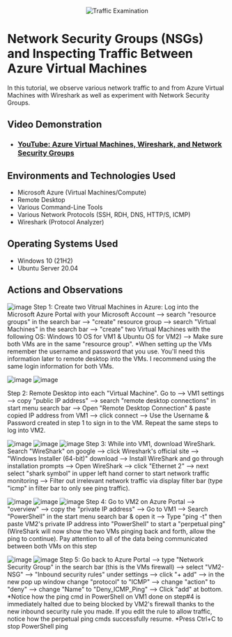 <p align="center">
<img src="https://i.imgur.com/Ua7udoS.png" alt="Traffic Examination"/>
</p>

<h1>Network Security Groups (NSGs) and Inspecting Traffic Between Azure Virtual Machines</h1>
In this tutorial, we observe various network traffic to and from Azure Virtual Machines with Wireshark as well as experiment with Network Security Groups. <br />


<h2>Video Demonstration</h2>

- ### [YouTube: Azure Virtual Machines, Wireshark, and Network Security Groups](https://www.youtube.com)

<h2>Environments and Technologies Used</h2>

- Microsoft Azure (Virtual Machines/Compute)
- Remote Desktop
- Various Command-Line Tools
- Various Network Protocols (SSH, RDH, DNS, HTTP/S, ICMP)
- Wireshark (Protocol Analyzer)

<h2>Operating Systems Used </h2>

- Windows 10 (21H2)
- Ubuntu Server 20.04


<h2>Actions and Observations</h2>

![image](https://github.com/derekjonesaa/azure-network-protocols/assets/167825508/f3e6f991-d58f-4381-b421-cafa6792d9a1)
Step 1: Create two Vitrual Machines in Azure: Log into the Microsoft Azure Portal with your Microsoft Account --> search "resource groups" in the search bar --> "create" resource group --> search "Virtual Machines" in the search bar --> "create" two Virtual Machines with the following OS: Windows 10 OS for VM1 & Ubuntu OS for VM2) --> Make sure both VMs are in the same "resource group". *When setting up the VMs remember the username and password that you use. You'll need this information later to remote desktop into the VMs. I recommend using the same login information for both VMs.

![image](https://github.com/derekjonesaa/azure-network-protocols/assets/167825508/893878b4-b9ba-4553-9b62-073e8a650d85)
![image](https://github.com/derekjonesaa/azure-network-protocols/assets/167825508/22b054cc-0092-43a4-8343-d198ec1c4ab9)

Step 2: Remote Desktop into each "Virtual Machine". Go to --> VM1 settings --> copy "public IP address" --> search "remote desktop connections" in start menu search bar --> Open "Remote Desktop Connection" & paste copied IP address from VM1 --> click connect --> Use the Username & Password created in step 1 to sign in to the VM. Repeat the same steps to log into VM2.

![image](https://github.com/derekjonesaa/azure-network-protocols/assets/167825508/08b0bc8a-0eba-4726-9878-e6994d8a8c7f)
![image](https://github.com/derekjonesaa/azure-network-protocols/assets/167825508/46bfc651-685a-4e42-bf39-bc6f04502def)
![image](https://github.com/derekjonesaa/azure-network-protocols/assets/167825508/93e18a11-f84a-4447-9daa-c5acade2dc24)
Step 3: While into VM1, download WireShark. Search "WireShark" on google --> click Wireshark's official site --> "Windows Installer (64-bit)" download --> Install WireShark and go through installation prompts --> Open WireShark --> click "Ethernet 2" --> next select "shark symbol" in upper left hand corner to start network traffic monitoring --> Filter out irrelevant network traffic via display filter bar (type "icmp" in filter bar to only see ping traffic).

![image](https://github.com/derekjonesaa/azure-network-protocols/assets/167825508/149640dd-f95a-4641-a580-38d044a0d293)
![image](https://github.com/derekjonesaa/azure-network-protocols/assets/167825508/41cce259-0f88-46d9-856e-676ea4342a85)
![image](https://github.com/derekjonesaa/azure-network-protocols/assets/167825508/a7dd37fd-4956-42b4-a00c-4a9d94328ee1)
Step 4: Go to VM2 on Azure Portal --> "overview" --> copy the "private IP address" --> Go to VM1 --> Search "PowerShell" in the start menu search bar & open it --> Type "ping -t" then paste VM2's private IP address into "PowerShell" to start a "perpetual ping" (WireShark will now show the two VMs pinging back and forth, allow the ping to continue). Pay attention to all of the data being communicated between both VMs on this step

![image](https://github.com/derekjonesaa/azure-network-protocols/assets/167825508/303d45c0-4130-42f6-9796-5f3855a9c238)
![image](https://github.com/derekjonesaa/azure-network-protocols/assets/167825508/a425dd4e-09f6-4e54-ae03-1170ee992581)
Step 5: Go back to Azure Portal --> type "Network Security Group" in the search bar (this is the VMs firewall) --> select "VM2-NSG" --> "Inbound security rules" under settings --> click "+ add" --> in the new pop up window change "protocol" to "ICMP" --> change "action" to "deny" --> change "Name" to "Deny_ICMP_Ping" --> Click "add" at bottom. *Notice how the ping cmd in PowerShell on VM1 done on step#4 is immediately halted due to being blocked by VM2's firewall thanks to the new inbound security rule you made. If you edit the rule to allow traffic, notice how the perpetual ping cmds successfully resume. *Press Ctrl+C to stop PowerShell ping

